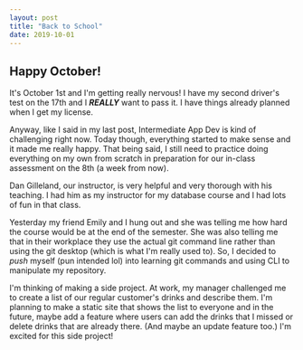 ```yaml
---
layout: post
title: "Back to School"
date: 2019-10-01
---
```


## Happy October!

It's October 1st and I'm getting really nervous! I have my second driver's test on the 17th and I **_REALLY_** want to pass it. I have things already planned when I get my license.

Anyway, like I said in my last post, Intermediate App Dev is kind of challenging right now. Today though, everything started to make sense and it made me really happy. That being said, I still need to practice doing everything on my own from scratch in preparation for our in-class assessment on the 8th (a week from now). 

Dan Gilleland, our instructor, is very helpful and very thorough with his teaching. I had him as my instructor for my database course and I had lots of fun in that class.

Yesterday my friend Emily and I hung out and she was telling me how hard the course would be at the end of the semester. She was also telling me that in their workplace they use the actual git command line rather than using the git desktop (which is what I'm really used to). So, I decided to _push_ myself (pun intended lol) into learning git commands and using CLI to manipulate my repository.

I'm thinking of making a side project. At work, my manager challenged me to create a list of our regular customer's drinks and describe them. I'm planning to make a static site that shows the list to everyone and in the future, maybe add a feature where users can add the drinks that I missed or delete drinks that are already there. (And maybe an update feature too.) I'm excited for this side project!

